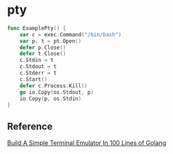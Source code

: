 # pty

```go
func ExamplePty() {
	var c = exec.Command("/bin/bash")
	var p, t = pt.Open()
	defer p.Close()
	defer t.Close()
	c.Stdin = t
	c.Stdout = t
	c.Stderr = t
	c.Start()
	defer c.Process.Kill()
	go io.Copy(os.Stdout, p)
	io.Copy(p, os.Stdin)
}
```

## Reference

[Build A Simple Terminal Emulator In 100 Lines of Golang](https://ishuah.com/2021/03/10/build-a-terminal-emulator-in-100-lines-of-go/)
